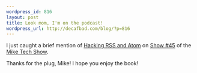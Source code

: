```yaml
--- 
wordpress_id: 816
layout: post
title: Look mom, I'm on the podcast!
wordpress_url: http://decafbad.com/blog/?p=816
---
```

I just caught a brief mention of [Hacking RSS and Atom][book] on [Show #45][s45] of the [Mike Tech Show][mts].

Thanks for the plug, Mike!  I hope you enjoy the book!

[book]: http://www.amazon.com/exec/obidos/ASIN/0764597582/0xdecafbad01-20?creative=327641&camp=14573&link_code=as1
[s45]: http://www.miketechshow.com/2006/01/mike-tech-show-podcast-45-01-07-06.html#comments
[mts]: http://www.miketechshow.com/
